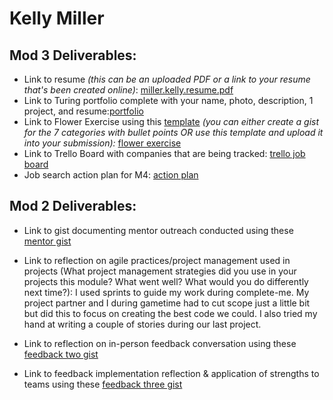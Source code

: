 # Kelly Miller

## Mod 3 Deliverables:

* Link to resume *(this can be an uploaded PDF or a link to your resume that's been created online)*: 
[miller.kelly.resume.pdf](https://github.com/turingschool/career-development-curriculum/files/984145/miller.kelly.resume.pdf)
* Link to Turing portfolio complete with your name, photo, description, 1 project, and resume:[portfolio](https://www.turing.io/alumni/kelly-miller)
* Link to Flower Exercise using this [template](https://github.com/turingschool/career-development-curriculum/blob/master/files/Career%20Unit%20-%20The%20Flower%20Diagram.pdf) *(you can either create a gist for the 7 categories with bullet points OR use this template and upload it into your submission):*
[flower exercise](https://gist.github.com/kellymiller6/c73d57bb641f308a4c4d0e49e182b8a6)
* Link to Trello Board with companies that are being tracked: 
[trello job board](https://trello.com/b/T3ZMhSNz/job-tracker)
* Job search action plan for M4: [action plan](https://gist.github.com/kellymiller6/9a6fc69af770d734445954ccc1409fe6)

## Mod 2 Deliverables:
* Link to gist documenting mentor outreach conducted using these [mentor gist](https://gist.github.com/kellymiller6/d6469958ed5c51504d10fd8fecf031f0)

* Link to reflection on agile practices/project management used in projects (What project management strategies did you use in your projects this module? What went well? What would you do differently next time?):
  I used sprints to guide my work during complete-me. My project partner and I during gametime had to cut scope just a little
  bit but did this to focus on creating the best code we could. I also tried my hand at writing a couple of stories during our
  last project. 

* Link to reflection on in-person feedback conversation using these [feedback two gist](https://gist.github.com/kellymiller6/67f9e2e1148711308090bf08f3156baa)

* Link to feedback implementation reflection & application of strengths to teams using these [feedback three gist](https://gist.github.com/kellymiller6/be2872bee1502544180d896396690c54)

